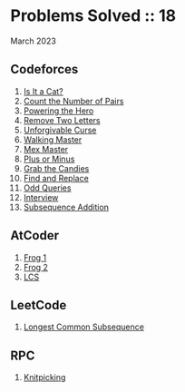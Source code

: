# Problems Solved :: 18
March 2023

Codeforces
-----------------
1. [Is It a Cat?](https://codeforces.com/contest/1800/problem/A)
1. [Count the Number of Pairs](https://codeforces.com/contest/1800/problem/B)
1. [Powering the Hero](https://codeforces.com/contest/1800/problem/C2)
1. [Remove Two Letters](https://codeforces.com/contest/1800/problem/D)
1. [Unforgivable Curse](https://codeforces.com/contest/1800/problem/E2)
1. [Walking Master](https://codeforces.com/contest/1806/problem/A)
1. [Mex Master](https://codeforces.com/contest/1806/problem/B)
1. [Plus or Minus](https://codeforces.com/contest/1807/problem/A)
1. [Grab the Candies](https://codeforces.com/contest/1807/problem/B)
1. [Find and Replace](https://codeforces.com/contest/1807/problem/C)
1. [Odd Queries](https://codeforces.com/contest/1807/problem/D)
1. [Interview](https://codeforces.com/contest/1807/problem/E)
1. [Subsequence Addition](https://codeforces.com/contest/1807/problem/G2) 

AtCoder
-----------------
1. [Frog 1](https://atcoder.jp/contests/dp/tasks/dp_a)
1. [Frog 2](https://atcoder.jp/contests/dp/tasks/dp_b)
1. [LCS](https://atcoder.jp/contests/dp/tasks/dp_f)

LeetCode
-----------------
1. [Longest Common Subsequence](https://leetcode.com/problems/longest-common-subsequence/)

RPC
-----------------
1. [Knitpicking](https://redprogramacioncompetitiva.com/contests/2023/02/team/run.php)
